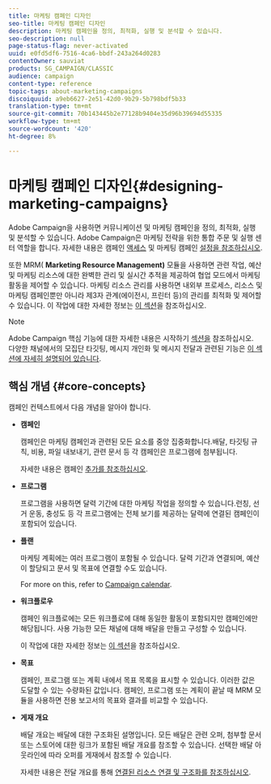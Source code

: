 ```yaml
---
title: 마케팅 캠페인 디자인
seo-title: 마케팅 캠페인 디자인
description: 마케팅 캠페인을 정의, 최적화, 실행 및 분석할 수 있습니다.
seo-description: null
page-status-flag: never-activated
uuid: e0fd5df6-7516-4ca6-bbdf-243a264d0283
contentOwner: sauviat
products: SG_CAMPAIGN/CLASSIC
audience: campaign
content-type: reference
topic-tags: about-marketing-campaigns
discoiquuid: a9eb6627-2e51-42d0-9b29-5b798bdf5b33
translation-type: tm+mt
source-git-commit: 70b143445b2e77128b9404e35d96b39694d55335
workflow-type: tm+mt
source-wordcount: '420'
ht-degree: 8%

---
```



# 마케팅 캠페인 디자인{#designing-marketing-campaigns}

Adobe Campaign을 사용하면 커뮤니케이션 및 마케팅 캠페인을 정의, 최적화, 실행 및 분석할 수 있습니다. Adobe Campaign은 마케팅 전략을 위한 통합 주문 및 실행 센터 역할을 합니다. 자세한 내용은 캠페인 [액세스](../../campaign/using/accessing-campaigns.md) 및 마케팅 캠페인 [설정을 참조하십시오](../../campaign/using/setting-up-marketing-campaigns.md).

또한 MRM( **Marketing Resource Management)** 모듈을 사용하면 관련 작업, 예산 및 마케팅 리소스에 대한 완벽한 관리 및 실시간 추적을 제공하여 협업 모드에서 마케팅 활동을 제어할 수 있습니다. 마케팅 리소스 관리를 사용하면 내외부 프로세스, 리소스 및 마케팅 캠페인뿐만 아니라 제3자 관계(에이전시, 프린터 등)의 관리를 최적화 및 제어할 수 있습니다. 이 작업에 대한 자세한 정보는 [이 섹션](../../campaign/using/about-marketing-resource-management.md)을 참조하십시오.

>[!NOTE]
>
>Adobe Campaign 핵심 기능에 대한 자세한 내용은 시작하기 [섹션을](../../platform/using/about-adobe-campaign-classic.md) 참조하십시오.\
>다양한 채널에서의 모집단 타깃팅, 메시지 개인화 및 메시지 전달과 관련된 기능은 [이 섹션에 자세히 설명되어 있습니다](../../delivery/using/steps-about-delivery-creation-steps.md).

## 핵심 개념 {#core-concepts}

캠페인 컨텍스트에서 다음 개념을 알아야 합니다.

* **캠페인**

   캠페인은 마케팅 캠페인과 관련된 모든 요소를 중앙 집중화합니다.배달, 타깃팅 규칙, 비용, 파일 내보내기, 관련 문서 등 각 캠페인은 프로그램에 첨부됩니다.

   자세한 내용은 캠페인 [추가를 참조하십시오](../../campaign/using/setting-up-marketing-campaigns.md#adding-a-campaign).

* **프로그램**

   프로그램을 사용하면 달력 기간에 대한 마케팅 작업을 정의할 수 있습니다.런칭, 선거 운동, 충성도 등 각 프로그램에는 전체 보기를 제공하는 달력에 연결된 캠페인이 포함되어 있습니다.

* **플랜**

   마케팅 계획에는 여러 프로그램이 포함될 수 있습니다. 달력 기간과 연결되며, 예산이 할당되고 문서 및 목표에 연결할 수도 있습니다.

   For more on this, refer to [Campaign calendar](../../campaign/using/accessing-marketing-campaigns.md#campaign-calendar).

* **워크플로우**

   캠페인 워크플로에는 모든 워크플로에 대해 동일한 활동이 포함되지만 캠페인에만 해당됩니다. 사용 가능한 모든 채널에 대해 배달을 만들고 구성할 수 있습니다.

   이 작업에 대한 자세한 정보는 [이 섹션](../../campaign/using/marketing-campaign-deliveries.md#building-the-main-target-in-a-workflow)을 참조하십시오.

* **목표**

   캠페인, 프로그램 또는 계획 내에서 목표 목록을 표시할 수 있습니다. 이러한 값은 도달할 수 있는 수량화된 값입니다. 캠페인, 프로그램 또는 계획이 끝날 때 MRM 모듈을 사용하면 전용 보고서의 목표와 결과를 비교할 수 있습니다.

* **게재 개요**

   배달 개요는 배달에 대한 구조화된 설명입니다. 모든 배달은 관련 오퍼, 첨부할 문서 또는 스토어에 대한 링크가 포함된 배달 개요를 참조할 수 있습니다. 선택한 배달 아웃라인에 따라 오퍼를 게재에서 참조할 수 있습니다.

   자세한 내용은 전달 개요를 통해 [연결된 리소스 연결 및 구조화를 참조하십시오](../../campaign/using/marketing-campaign-deliveries.md#associating-and-structuring-resources-linked-via-a-delivery-outline).

